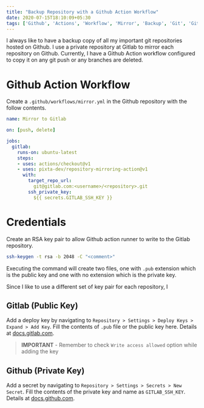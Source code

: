 ```yaml
---
title: "Backup Repository with a Github Action Workflow"
date: 2020-07-15T18:10:09+05:30
tags: ['Github', 'Actions', 'Workflow', 'Mirror', 'Backup', 'Git', 'Gitlab']
---
```


I always like to have a backup copy of all my important git repositories hosted on Github. I use a private repository at Gitlab to mirror each repository on Github. Currently, I have a Github Action workflow configured to copy it on any git push or any branches are deleted.

# Github Action Workflow
Create a `.github/workflows/mirror.yml` in the Github repository with the follow contents.

```yml
name: Mirror to Gitlab

on: [push, delete]

jobs:
  gitlab:
    runs-on: ubuntu-latest
    steps:
    - uses: actions/checkout@v1
    - uses: pixta-dev/repository-mirroring-action@v1
      with:
        target_repo_url:
          git@gitlab.com:<username>/<repository>.git
        ssh_private_key:
          ${{ secrets.GITLAB_SSH_KEY }}
```

# Credentials
Create an RSA key pair to allow Github action runner to write to the Gitlab repository.

```bash
ssh-keygen -t rsa -b 2048 -C "<comment>"
```

Executing the command will create two files, one with `.pub` extension which is the public key and one with no extension which is the private key. 

Since I like to use a different set of key pair for each repository, I

## Gitlab (Public Key)
Add a deploy key by navigating to `Repository > Settings > Deploy Keys > Expand > Add Key`. Fill the contents of `.pub` file or the public key here. Details at [docs.gitlab.com](https://docs.gitlab.com/ce/user/project/deploy_keys/).

> **IMPORTANT** - Remember to check `Write access allowed` option while adding the key

## Github (Private Key)
Add a secret by navigating to `Repository > Settings > Secrets > New Secret`. Fill the contents of the private key and name as `GITLAB_SSH_KEY`. Details at [docs.github.com](https://docs.github.com/en/actions/configuring-and-managing-workflows/creating-and-storing-encrypted-secrets).